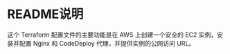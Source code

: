 # README说明
这个 Terraform 配置文件的主要功能是在 AWS 上创建一个安全的 EC2 实例，安装并配置 Nginx 和 CodeDeploy 代理，并提供实例的公网访问 URL。 
